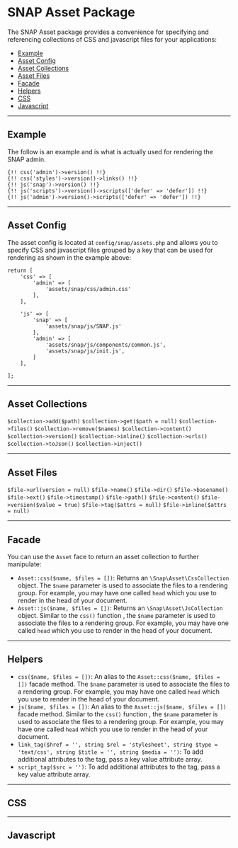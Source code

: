# SNAP Asset Package #

The SNAP Asset package provides a convenience for specifying and referencing collections of CSS and javascript files for your applications:

* [Example](#example)
* [Asset Config](#config)
* [Asset Collections](#collections)
* [Asset Files](#files)
* [Facade](#facade)
* [Helpers](#helpers)
* [CSS](#css)
* [Javascript](#js)

---

## <a id="example"></a>Example ##
The follow is an example and is what is actually used for rendering the SNAP admin.

```
{!! css('admin')->version() !!}
{!! css('styles')->version()->links() !!}
{!! js('snap')->version() !!}
{!! js('scripts')->version()->scripts(['defer' => 'defer']) !!}
{!! js('admin')->version()->scripts(['defer' => 'defer']) !!} 
```

---

## <a id="config"></a>Asset Config ##
The asset config is located at `config/snap/assets.php` and allows you to specify CSS and javascript files grouped by a key that can be used for rendering as shown in the example above: 
```
return [
    'css' => [
        'admin' => [
            'assets/snap/css/admin.css'
        ],
    ],

    'js' => [
        'snap' => [
            'assets/snap/js/SNAP.js'
        ],
        'admin' => [
            'assets/snap/js/components/common.js',
            'assets/snap/js/init.js',
        ]
    ],

]; 
```
---

## <a id="collections"></a>Asset Collections ##
`$collection->add($path)`
`$collection->get($path = null)`
`$collection->files()`
`$collection->remove($names)`
`$collection->content()`
`$collection->version()`
`$collection->inline()`
`$collection->urls()`
`$collection->toJson()`
`$collection->inject()`

---
## <a id="files"></a>Asset Files ##
`$file->url(version = null)`
`$file->name()`
`$file->dir()`
`$file->basename()`
`$file->ext()`
`$file->timestamp()`
`$file->path()`
`$file->content()`
`$file->version($value = true)`
`$file->tag($attrs = null)`
`$file->inline($attrs = null)`


---

## <a id="facade"></a>Facade ##
You can use the `Asset` face to return an asset collection to further manipulate:
* `Asset::css($name, $files = [])`: Returns an `\Snap\Asset\CssCollection` object. The `$name` parameter is used to associate the files to a rendering group. For example, you may have one called `head` which you use to render in the head of your document.
* `Asset::js($name, $files = [])`: Returns an `\Snap\Asset\JsCollection` object. Similar to the `css()` function , the `$name` parameter is used to associate the files to a rendering group. For example, you may have one called `head` which you use to render in the head of your document.


---

## <a id="helpers"></a>Helpers ##
* `css($name, $files = [])`: An alias to the `Asset::css($name, $files = [])` facade method. The `$name` parameter is used to associate the files to a rendering group. For example, you may have one called `head` which you use to render in the head of your document.
* `js($name, $files = [])`: An alias to the `Asset::js($name, $files = [])` facade method. Similar to the `css()` function , the `$name` parameter is used to associate the files to a rendering group. For example, you may have one called `head` which you use to render in the head of your document.
* `link_tag($href = '', string $rel = 'stylesheet', string $type = 'text/css', string $title = '', string $media = '')`: To add additional attributes to the tag, pass a key value attribute array.
* `script_tag($src = '')`: To add additional attributes to the tag, pass a key value attribute array.

---

## <a id="css"></a>CSS ##

---

## <a id="js"></a>Javascript ##
